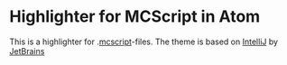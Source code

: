 # Highlighter for MCScript in Atom
This is a highlighter for .[mcscript](http://stevertus.com/mcscript)-files. The theme is based on [IntelliJ](https://www.jetbrains.com/idea/) by [JetBrains](https://www.jetbrains.com/)
